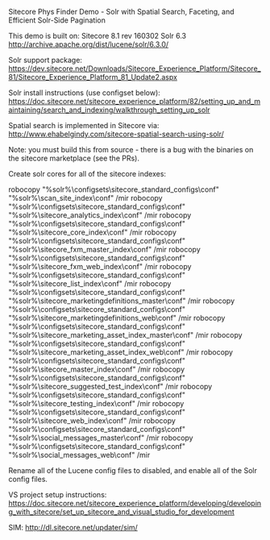 Sitecore Phys Finder Demo - Solr with Spatial Search, Faceting, and Efficient Solr-Side Pagination

This demo is built on:
Sitecore 8.1 rev 160302
Solr 6.3 http://archive.apache.org/dist/lucene/solr/6.3.0/

Solr support package: https://dev.sitecore.net/Downloads/Sitecore_Experience_Platform/Sitecore_81/Sitecore_Experience_Platform_81_Update2.aspx

Solr install instructions (use configset below):
https://doc.sitecore.net/sitecore_experience_platform/82/setting_up_and_maintaining/search_and_indexing/walkthrough_setting_up_solr

Spatial search is implemented in Sitecore via:
http://www.ehabelgindy.com/sitecore-spatial-search-using-solr/

Note: you must build this from source - there is a bug with the binaries on the sitecore marketplace (see the PRs).

Create solr cores for all of the sitecore indexes:

robocopy "%solr%\configsets\sitecore_standard_configs\conf" "%solr%\scan_site_index\conf" /mir
robocopy "%solr%\configsets\sitecore_standard_configs\conf" "%solr%\sitecore_analytics_index\conf" /mir
robocopy "%solr%\configsets\sitecore_standard_configs\conf" "%solr%\sitecore_core_index\conf" /mir
robocopy "%solr%\configsets\sitecore_standard_configs\conf" "%solr%\sitecore_fxm_master_index\conf" /mir
robocopy "%solr%\configsets\sitecore_standard_configs\conf" "%solr%\sitecore_fxm_web_index\conf" /mir
robocopy "%solr%\configsets\sitecore_standard_configs\conf" "%solr%\sitecore_list_index\conf" /mir
robocopy "%solr%\configsets\sitecore_standard_configs\conf" "%solr%\sitecore_marketingdefinitions_master\conf" /mir
robocopy "%solr%\configsets\sitecore_standard_configs\conf" "%solr%\sitecore_marketingdefinitions_web\conf" /mir
robocopy "%solr%\configsets\sitecore_standard_configs\conf" "%solr%\sitecore_marketing_asset_index_master\conf" /mir
robocopy "%solr%\configsets\sitecore_standard_configs\conf" "%solr%\sitecore_marketing_asset_index_web\conf" /mir
robocopy "%solr%\configsets\sitecore_standard_configs\conf" "%solr%\sitecore_master_index\conf" /mir
robocopy "%solr%\configsets\sitecore_standard_configs\conf" "%solr%\sitecore_suggested_test_index\conf" /mir
robocopy "%solr%\configsets\sitecore_standard_configs\conf" "%solr%\sitecore_testing_index\conf" /mir
robocopy "%solr%\configsets\sitecore_standard_configs\conf" "%solr%\sitecore_web_index\conf" /mir
robocopy "%solr%\configsets\sitecore_standard_configs\conf" "%solr%\social_messages_master\conf" /mir
robocopy "%solr%\configsets\sitecore_standard_configs\conf" "%solr%\social_messages_web\conf" /mir

Rename all of the Lucene config files to disabled, and enable all of the Solr config files.

VS project setup instructions: https://doc.sitecore.net/sitecore_experience_platform/developing/developing_with_sitecore/set_up_sitecore_and_visual_studio_for_development

SIM: http://dl.sitecore.net/updater/sim/